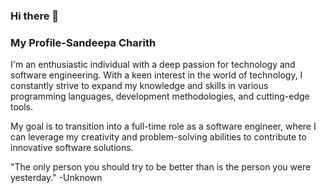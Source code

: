 ### Hi there 👋
### My Profile-Sandeepa Charith
I'm an enthusiastic individual with a deep passion for technology and software engineering. With a keen interest in the world of technology, I constantly strive to expand my knowledge and skills in various programming languages, development methodologies, and cutting-edge tools.

My goal is to transition into a full-time role as a software engineer, where I can leverage my creativity and problem-solving abilities to contribute to innovative software solutions.


"The only person you should try to be better than is the person you were yesterday." -Unknown






<!--
**SandeepaCharith23/SandeepaCharith23** is a ✨ _special_ ✨ repository because its `README.md` (this file) appears on your GitHub profile.

Here are some ideas to get you started:

- 🔭 I’m currently working on ...
- 🌱 I’m currently learning ...
- 👯 I’m looking to collaborate on ...
- 🤔 I’m looking for help with ...
- 💬 Ask me about ...
- 📫 How to reach me: ...
- 😄 Pronouns: ...
- ⚡ Fun fact: ...
-->
